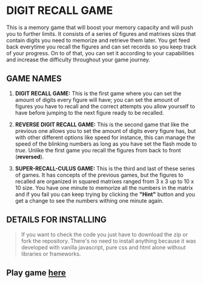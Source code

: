 # DIGIT RECALL GAME
This is a memory game that will boost your memory capacity and will push you to further limits.
It consists of a series of figures and matrixes sizes that contain digits you need to memorize 
and retrieve them later. You get feed back everytime you recall the figures and can set records
so you keep track of your progress. On to of that, you can set it according to your capabilities 
and increase the difficulty throughout your game journey.

## GAME NAMES
1. **DIGIT RECALL GAME:** This is the first game where you can set the amount of digits every figure will have; you can set the amount of figures you have to
recall and the correct attempts you allow yourself to have before jumping to the next figure ready to be recalled.

2. **REVERSE DIGIT RECALL GAME:** This is the second game that like the previous one allows you to set the amount of digits every figure has, but with other
different options like speed for instance, this can manage the speed of the blinking numbers as long as you have set the flash mode to _true_.
Unlike the first game you recall the figures from back to front (**reversed**).

3. **SUPER-RECALL-CULUS GAME:** This is the third and last of these series of games. It has concepts of the previous games, but the figures to recalled are
organized in squared matrixes ranged from 3 x 3 up to 10 x 10 size. You have one minute to memorize all the numbers in the matrix and if you fail you can keep trying
by clicking the **"Hint"** button and you get a change to see the numbers withing one minute again.

## DETAILS FOR INSTALLING
> If you want to check the code you just have to download the zip or fork the repository.
> There's no need to install anything because it was developed with vanilla javascript, pure css and html alone without libraries or frameworks.

## Play game [here](https://felix72396.github.io/digit-recall-game/)
